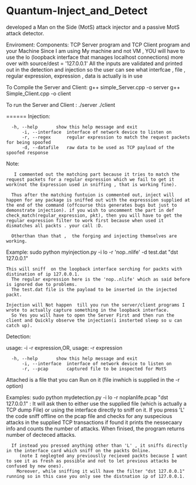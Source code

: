 # Quantum-Inject_and_Detect
developed a Man on the Side (MotS) attack injector and a passive MotS attack detector.



Enviroment:
Components: TCP  Server program  and TCP Client program  and your Machine
      Since I am using My machine and not VM , YOU will have to use the lo (loopback interface that manages localhost connections) more over with source/dest = '127.0.0.1'
All the inputs are validated and printed out in the detection and injection so the user can see what interfcae , file , regular expression, expression , data is actually is in use


To Compile the Server and Client:
 g++ simple_Server.cpp -o server
 g++ Simple_Client.cpp -o client

To run the Server and Client :
./server
./client

======
Injection:

	  -h, --help       show this help message and exit
          -i, --interface  interface of network device to listen on
          -r, --regex      regular expression to match the request packets for being spoofed
          -d, --datafile   raw data to be used as TCP payload of the spoofed response

Note:


       I commented out the matching part because it tries to match the request packets for a regular expression which we fail to get it work(not the Expression used in sniffing , that is working fine).

      Thus after the matching funtuion is commented out, inject will happen for any package is sniffed out with the expresssion supplied at the end of the command (offcourse this generates bugs but just to demonstrate injection). if you wish to uncomment the part in def check_match(regular_expression, pkt), then you will have to get the regular expression filter to work first because when used it dismatches all packts . your call :D.

      Otherthan than that ,  the forging and injecting themselves are working.

Example:
 sudo python myinjection.py -i lo -r 'nop..nlife' -d test.dat "dst 127.0.0.1"

    This will sniff  on the loopback interface serching for packts with distination of ip 127.0.0.1.
      The regular expression here is the 'nop..nlife' which as said before is ignored due to problems.
      The test.dat file is the payload to be inserted in the injected packt.

    Injection will Not happen  till you run the server/client programs I wrote to actually capture something in the loopback interface.
      So Yes you will have to open the Server First and then run the client and Quickly observe the injection(i insterted sleep so u can catch up).



Detection:

usage: -i <interface> -r <file> expression,OR,
usage:                -r <file> expression

	  -h, --help       show this help message and exit
          -i, --interface  interface of network device to listen on
          -r, --pcap       captured file to be inspected for MotS

Attached is a file that you can Run on it (file inwhich is supplied in the -r option)

Examples:
sudo python mydetection.py -i lo -r noplanlife.pcap  "dst 127.0.0.1" :
      It will ask then to either use the supplied file (which is actually a TCP dump File) or using the interface directly to sniff on it.
         If you press 'L' the code sniff offline on the pcap file and checks for any suspecious attacks in the supplied TCP transactions
         if found it prints the nessecaary info and counts the number of attacks. When finised, the program returns number of decteced attacks.

      If instead you pressed anything other than 'L' , it sniffs directly in the interface card which sniff on the packts Online.
         (note I neglegted any previouslly recieved packts because I want to see it as fresh as possible and not to let previous attacks be  confused by new ones).
        Moreover, while sniffing it will have the filter "dst 127.0.0.1" running so in this case you only see the distnation ip of 127.0.0.1.
